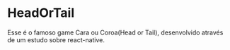 # HeadOrTail
Esse é o famoso game Cara ou Coroa(Head or Tail), desenvolvido através de um estudo sobre react-native.
